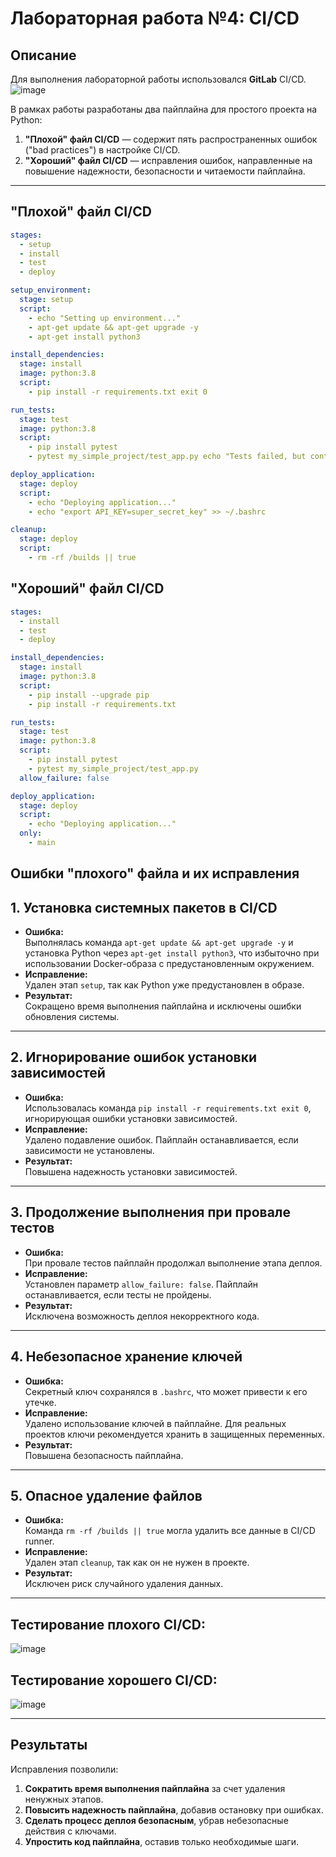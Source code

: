 # **Лабораторная работа №4: CI/CD**

## **Описание**

Для выполнения лабораторной работы использовался **GitLab** CI/CD.  
![image](https://github.com/user-attachments/assets/18824875-5c5c-4db6-ad39-0b926f719c82)

В рамках работы разработаны два пайплайна для простого проекта на Python:  

1. **"Плохой" файл CI/CD** — содержит пять распространенных ошибок ("bad practices") в настройке CI/CD.  
2. **"Хороший" файл CI/CD** — исправления ошибок, направленные на повышение надежности, безопасности и читаемости пайплайна.  

---

## **"Плохой" файл CI/CD**
```yaml
stages:
  - setup
  - install
  - test
  - deploy

setup_environment:
  stage: setup
  script:
    - echo "Setting up environment..."
    - apt-get update && apt-get upgrade -y 
    - apt-get install python3 

install_dependencies:
  stage: install
  image: python:3.8
  script:
    - pip install -r requirements.txt exit 0  

run_tests:
  stage: test
  image: python:3.8
  script:
    - pip install pytest
    - pytest my_simple_project/test_app.py echo "Tests failed, but continuing..." 

deploy_application:
  stage: deploy
  script:
    - echo "Deploying application..."
    - echo "export API_KEY=super_secret_key" >> ~/.bashrc

cleanup:
  stage: deploy
  script:
    - rm -rf /builds || true
```
## **"Хороший" файл CI/CD**
```yaml
stages:
  - install
  - test
  - deploy

install_dependencies:
  stage: install
  image: python:3.8
  script:
    - pip install --upgrade pip  
    - pip install -r requirements.txt 

run_tests:
  stage: test
  image: python:3.8
  script:
    - pip install pytest 
    - pytest my_simple_project/test_app.py  
  allow_failure: false  

deploy_application:
  stage: deploy
  script:
    - echo "Deploying application..."
  only:
    - main
```
## **Ошибки "плохого" файла и их исправления**

## **1. Установка системных пакетов в CI/CD**
- **Ошибка:**  
  Выполнялась команда `apt-get update && apt-get upgrade -y` и установка Python через `apt-get install python3`, что избыточно при использовании Docker-образа с предустановленным окружением.  
- **Исправление:**  
  Удален этап `setup`, так как Python уже предустановлен в образе.  
- **Результат:**  
  Сокращено время выполнения пайплайна и исключены ошибки обновления системы.

---

## **2. Игнорирование ошибок установки зависимостей**
- **Ошибка:**  
  Использовалась команда `pip install -r requirements.txt exit 0`, игнорирующая ошибки установки зависимостей.  
- **Исправление:**  
  Удалено подавление ошибок. Пайплайн останавливается, если зависимости не установлены.  
- **Результат:**  
  Повышена надежность установки зависимостей.

---

## **3. Продолжение выполнения при провале тестов**
- **Ошибка:**  
  При провале тестов пайплайн продолжал выполнение этапа деплоя.  
- **Исправление:**  
  Установлен параметр `allow_failure: false`. Пайплайн останавливается, если тесты не пройдены.  
- **Результат:**  
  Исключена возможность деплоя некорректного кода.

---

## **4. Небезопасное хранение ключей**
- **Ошибка:**  
  Секретный ключ сохранялся в `.bashrc`, что может привести к его утечке.  
- **Исправление:**  
  Удалено использование ключей в пайплайне. Для реальных проектов ключи рекомендуется хранить в защищенных переменных.  
- **Результат:**  
  Повышена безопасность пайплайна.

---

## **5. Опасное удаление файлов**
- **Ошибка:**  
  Команда `rm -rf /builds || true` могла удалить все данные в CI/CD runner.  
- **Исправление:**  
  Удален этап `cleanup`, так как он не нужен в проекте.  
- **Результат:**  
  Исключен риск случайного удаления данных.

---

## **Тестирование плохого CI/CD:**
![image](https://github.com/user-attachments/assets/49799859-6ca9-444c-988f-bbdcacc1b74c)

## **Тестирование хорошего CI/CD:**
![image](https://github.com/user-attachments/assets/7d427c79-26b0-413f-a954-65f10cd85b98)

---

## **Результаты**

Исправления позволили:  
1. **Сократить время выполнения пайплайна** за счет удаления ненужных этапов.  
2. **Повысить надежность пайплайна**, добавив остановку при ошибках.  
3. **Сделать процесс деплоя безопасным**, убрав небезопасные действия с ключами.  
4. **Упростить код пайплайна**, оставив только необходимые шаги.

